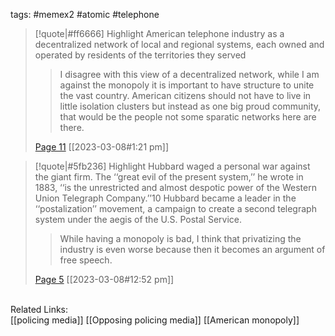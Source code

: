 tags: #memex2 #atomic #telephone <br>
> [!quote|#ff6666] Highlight
> American telephone industry as a decentralized network of local and regional systems, each owned and operated by residents of the territories they served
>
>> I disagree with this view of a decentralized network, while I am against the monopoly it is important to have structure to unite the vast country. American citizens should not have to live in little isolation clusters but instead as one big proud community, that would be the people not some sparatic networks here are there.
>
> [Page 11](zotero://open-pdf/library/items/Y85GVLPR?page=11) [[2023-03-08#1:21 pm]]

> [!quote|#5fb236] Highlight
> Hubbard waged a personal war against the giant firm. The ‘‘great evil of the present system,’’ he wrote in 1883, ‘‘is the unrestricted and almost despotic power of the Western Union Telegraph Company.’’10 Hubbard became a leader in the ‘‘postalization’’ movement, a campaign to create a second telegraph system under the aegis of the U.S. Postal Service.
>
>> While having a monopoly is bad, I think that privatizing the industry is even worse because then it becomes an argument of free speech.
>
> [Page 5](zotero://open-pdf/library/items/Y85GVLPR?page=5) [[2023-03-08#12:52 pm]]

<br>
Related Links: <br>
[[policing media]] [[Opposing policing media]] [[American monopoly]] 